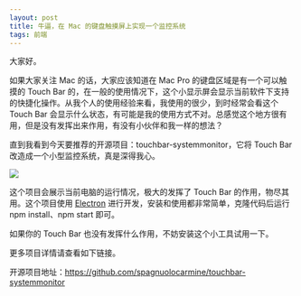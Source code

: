 ```yaml
---
layout: post
title: 牛逼，在 Mac 的键盘触摸屏上实现一个监控系统
tags: 前端
---
```


大家好。

如果大家关注 Mac 的话，大家应该知道在 Mac Pro 的键盘区域是有一个可以触摸的 Touch Bar 的，在一般的使用情况下，这个小显示屏会显示当前软件下支持的快捷化操作。从我个人的使用经验来看，我使用的很少，到时经常会看这个 Touch  Bar 会显示什么状态，有可能是我的使用方式不对。总感觉这个地方很有用，但是没有发挥出来作用，有没有小伙伴和我一样的想法？

直到我看到今天要推荐的开源项目：touchbar-systemmonitor，它将 Touch Bar 改造成一个小型监控系统，真是深得我心。

![](https://7465-test-3c9b5e-books-1301492295.tcb.qcloud.la/images/touchbar_systemmonitor3.gif)

这个项目会展示当前电脑的运行情况，极大的发挥了 Touch Bar 的作用，物尽其用。这个项目使用 [Electron](https://github.com/atom/electron) 进行开发，安装和使用都非常简单，克隆代码后运行 npm install、npm start 即可。

如果你的 Touch Bar 也没有发挥什么作用，不妨安装这个小工具试用一下。

更多项目详情请查看如下链接。

开源项目地址：https://github.com/spagnuolocarmine/touchbar-systemmonitor
